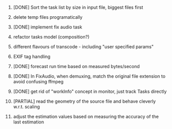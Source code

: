 001. [DONE] Sort the task list by size in input file, biggest files first

002. delete temp files programatically

003. [DONE] implement fix audio task   

004. refactor tasks model (composition?)

005. different flavours of transcode - including "user specified params"

006. EXIF tag handling

007. [DONE] forecast run time based on measured bytes/second

008. [DONE] In FixAudio, when demuxing, match the original file extension to avoid confusing ffmpeg

009. [DONE] get rid of "workInfo" concept in monitor, just track Tasks directly

010. [PARTIAL] read the geometry of the source file and behave cleverly w.r.t. scaling

011. adjust the estimation values based on measuring the accuracy of the last estimation